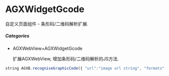 # AGXWidgetGcode

自定义页面组件 - 条形码/二维码解析扩展.

##### Categories

- AGXWebView+AGXWidgetGcode

    扩展AGXWebView, 增加条形码/二维码解析的JS方法.

```javascript
string AGXB.recogniseGraphicCode({ "url":"image url string", "formats":[ AGXGcodeFormat EnumValue ] }) // 识别图片中的二维码, 参数url为图片URL字符串, 返回识别的二维码内容字符串
```
